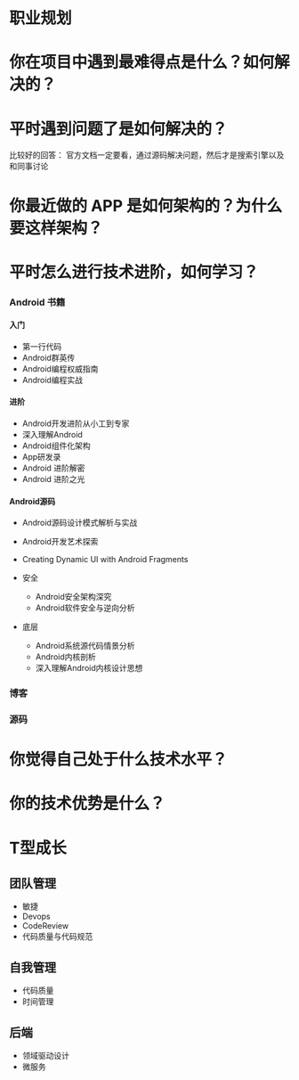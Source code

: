 <!-- toc -->

# 职业规划

# 你在项目中遇到最难得点是什么？如何解决的？

# 平时遇到问题了是如何解决的？

  比较好的回答： 官方文档一定要看，通过源码解决问题，然后才是搜索引擎以及和同事讨论
# 你最近做的 APP 是如何架构的？为什么要这样架构？
# 平时怎么进行技术进阶，如何学习？

### Android 书籍

#### 入门

- 第一行代码
- Android群英传
- Android编程权威指南
- Android编程实战

#### 进阶

- Android开发进阶从小工到专家
- 深入理解Android
- Android组件化架构
- App研发录
- Android 进阶解密
- Android 进阶之光

#### Android源码

- Android源码设计模式解析与实战
- Android开发艺术探索
- Creating Dynamic UI with Android Fragments

- 安全
	- Android安全架构深究
	- Android软件安全与逆向分析
- 底层
	- Android系统源代码情景分析  
	- Android内核剖析
	- 深入理解Android内核设计思想  

### 博客

### 源码

# 你觉得自己处于什么技术水平？

# 你的技术优势是什么？

# T型成长
## 团队管理

- 敏捷
- Devops
- CodeReview
- 代码质量与代码规范

## 自我管理

- 代码质量
- 时间管理

## 后端

- 领域驱动设计
- 微服务





<!-- endtoc -->
